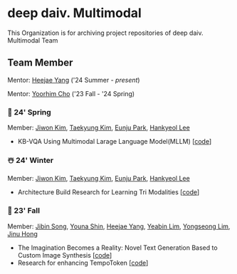# deep daiv. Multimodal
This Organization is for archiving project repositories of deep daiv. Multimodal Team   

## Team Member
Mentor: [Heejae Yang](https://github.com/neulbo0829) ('24 Summer - *present*)


Mentor: [Yoorhim Cho](https://github.com/ofzlo) ('23 Fall - '24 Spring)   
### 🦋 24' Spring
Member: [Jiwon Kim](https://github.com/hanajibsa), [Taekyung Kim](https://github.com/taekyungss), [Eunju Park](https://github.com/pej0918), [Hankyeol Lee](https://github.com/guts4)   
- KB-VQA Using Multimodal Larage Language Model(MLLM) [[code](https://github.com/deepdaiv-multimodal/24s-VQA-MLLM.git)]

### ☃️ 24' Winter   
Member: [Jiwon Kim](https://github.com/hanajibsa), [Taekyung Kim](https://github.com/taekyungss), [Eunju Park](https://github.com/pej0918), [Hankyeol Lee](https://github.com/guts4)   
- Architecture Build Research for Learning Tri Modalities [[code](https://github.com/deepdaiv-multimodal/24w-Tri-Modalities)]

### 🍂 23' Fall   
Member: [Jibin Song](https://github.com/jibin86), [Youna Shin](https://github.com/youna3515), [Heejae Yang](https://github.com/neulbo0829), [Yeabin Lim](https://github.com/binnnnnny), [Yongseong Lim](https://github.com/YongCastle), [Jinu Hong]()   
- The Imagination Becomes a Reality: Novel Text Generation Based to Custom Image Synthesis [[code](https://github.com/deepdaiv-multimodal/23f-custom-img-to-text)]
- Research for enhancing TempoToken [[code](https://github.com/deepdaiv-multimodal/23f-enhance-TempoToken)]

